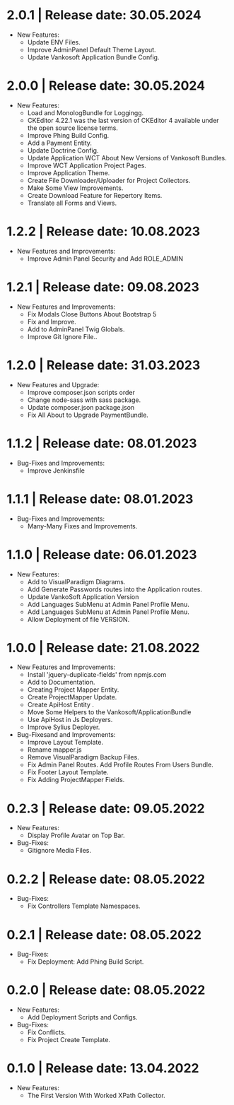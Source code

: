 2.0.1	|	Release date: **30.05.2024**
============================================
* New Features:
  - Update ENV Files.
  - Improve AdminPanel Default Theme Layout.
  - Update Vankosoft Application Bundle Config.


2.0.0	|	Release date: **30.05.2024**
============================================
* New Features:
  - Load and  MonologBundle for Loggingg.
  - CKEditor 4.22.1 was the last version of CKEditor 4 available under the open source license terms.
  - Improve Phing Build Config.
  - Add a Payment Entity.
  - Update Doctrine Config.
  - Update Application WCT About New Versions of Vankosoft Bundles.
  - Improve WCT Application Project Pages.
  - Improve Application Theme.
  - Create File Downloader/Uploader for Project Collectors.
  - Make Some View Improvements.
  - Create Download Feature for Repertory Items.
  - Translate all Forms and Views.


1.2.2	|	Release date: **10.08.2023**
============================================
* New Features and Improvements:
  - Improve Admin Panel Security and Add ROLE_ADMIN


1.2.1	|	Release date: **09.08.2023**
============================================
* New Features and  Improvements:
  - Fix Modals Close Buttons About Bootstrap 5
  - Fix and Improve.
  - Add to AdminPanel Twig Globals.
  - Improve Git Ignore File..


1.2.0	|	Release date: **31.03.2023**
============================================
* New Features and Upgrade:
  - Improve composer.json scripts order
  - Change node-sass with sass package.
  - Update composer.json package.json
  - Fix All About to Upgrade PaymentBundle.


1.1.2	|	Release date: **08.01.2023**
============================================
* Bug-Fixes and Improvements:
  - Improve Jenkinsfile


1.1.1	|	Release date: **08.01.2023**
============================================
* Bug-Fixes and Improvements:
  - Many-Many Fixes and Improvements.


1.1.0	|	Release date: **06.01.2023**
============================================
* New Features:
  - Add to VisualParadigm Diagrams.
  - Add Generate Passwords routes into the Application routes.
  - Update VankoSoft Application Version
  - Add Languages SubMenu at Admin Panel Profile Menu.
  - Add Languages SubMenu at Admin Panel Profile Menu.
  - Allow Deployment of file VERSION.


1.0.0	|	Release date: **21.08.2022**
============================================
* New Features and Improvements:
  - Install 'jquery-duplicate-fields' from npmjs.com
  - Add to Documentation.
  - Creating Project Mapper Entity.
  - Create ProjectMapper Update.
  - Create ApiHost Entity .
  - Move Some Helpers to the Vankosoft/ApplicationBundle
  - Use ApiHost in Js Deployers.
  - Improve Sylius Deployer.
* Bug-Fixesand and Improvements:
  - Improve Layout Template.
  - Rename mapper.js
  - Remove VisualParadigm Backup Files.
  - Fix Admin Panel Routes. Add Profile Routes From Users Bundle.
  - Fix Footer Layout Template.
  - Fix Adding ProjectMapper Fields.


0.2.3	|	Release date: **09.05.2022**
============================================
* New Features:
  - Display Profile Avatar on Top Bar.
* Bug-Fixes:
  - Gitignore Media Files.


0.2.2	|	Release date: **08.05.2022**
============================================
* Bug-Fixes:
  - Fix Controllers Template Namespaces.


0.2.1	|	Release date: **08.05.2022**
============================================
* Bug-Fixes:
  - Fix Deployment: Add Phing Build Script.


0.2.0	|	Release date: **08.05.2022**
============================================
* New Features:
  - Add Deployment Scripts and Configs.
* Bug-Fixes:
  - Fix Conflicts.
  - Fix Project Create Template.


0.1.0	|	Release date: **13.04.2022**
============================================
* New Features:
  - The First Version With Worked XPath Collector.


